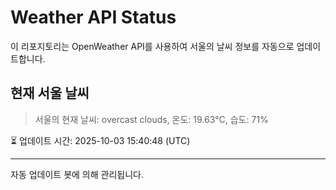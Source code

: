 
# Weather API Status

이 리포지토리는 OpenWeather API를 사용하여 서울의 날씨 정보를 자동으로 업데이트합니다.

## 현재 서울 날씨
> 서울의 현재 날씨: overcast clouds, 온도: 19.63°C, 습도: 71%

⏳ 업데이트 시간: 2025-10-03 15:40:48 (UTC)

---
자동 업데이트 봇에 의해 관리됩니다.
